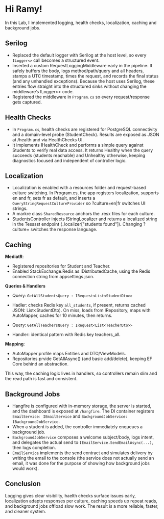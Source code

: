 # Hi Ramy!

In this Lab, I implemented logging, health checks, localization, caching and background jobs.

## Serilog
- Replaced the default logger with Serilog at the host level, so every `ILogger<>` call becomes a structured event.
- Inserted a custom RequestLoggingMiddleware early in the pipeline. It safely buffers the body, logs method/path/query and all headers, stamps a UTC timestamp, times the request, and records the final status (and any unhandled exceptions). Because the host uses Serilog, these entries flow straight into the structured sinks without changing the middleware’s ILogger<> code.
- Registered the middleware in `Program.cs` so every request/response gets captured.

## Health Checks 
- In `Program.cs`, health checks are registered for PostgreSQL connectivity and a domain-level probe (StudentCheck). Results are exposed as JSON at /health and via HealthChecks UI.
- It implements IHealthCheck and performs a simple query against Students to verify real data access. It returns Healthy when the query succeeds (students reachable) and Unhealthy otherwise, keeping diagnostics focused and independent of controller logic.

## Localization
- Localization is enabled with a resources folder and request-based culture switching. In Program.cs, the app registers localization, supports en and fr, sets fr as default, and inserts a `QueryStringRequestCultureProvider` so ?culture=en|fr switches UI strings.
- A markre class `SharedResource` anchors the .resx files for each culture.
- StudentsController injects IStringLocalizer<SharedResource> and returns a localized string in the Tesssst endpoint (_localizer["students found"]). Changing ?culture= switches the response language. 

## Caching
**MediatR**: 
- Registered repositories for Student and Teacher. 
- Enabled StackExchange.Redis as IDistributedCache, using the Redis connection string from appsettings.json. 

**Queries & Handlers**
- Query: `GetAllStudentsQuery : IRequest<List<StudentDto>>`
- Hadler: checks Redis key `all_students`, if present, returns cached JSON: List<StudentDto). On miss, loads from IRepository<Student>, maps with AutoMapper, caches for 10 minutes, then returns. 

- Query: `GetAllTeachersQuery : IRequest<List<TeacherDto>>`
- Handler: identical pattern with Redis key teachers_all.

**Mapping**: 
- AutoMapper profile maps Entities and DTO/ViewModels. 
- Repositories prvide GetAllAsync() (and basic add/delete), keeping EF Core behind an abstraction.

This way, the caching logic lives in handlers, so controllers remain slim and the read path is fast and consistent.

## Background Jobs
- Hangfire is configured with in-memory storage, the server is started, and the dashboard is exposed at `/hangfire`. The DI container registers `EmailService: IEmailService` and `BackgroundJobService: IBackgroundJobService`.
- When a student is added, the controller immediately enqueues a background job.
- `BackgroundJobService` composes a welcome subject/body, logs intent, and delegates the actual send to `IEmailService.SendEmailAsync(...)`, then logs completion.
- `EmailService` implements the send contract and simulates delivery by writing the email to the console (the service does not actually send an email, it was done for the purpose of showing how background jobs would work).

## Conclusion
Logging gives clear visibility, haelth checks surface issues early, localization adapts responses per culture, caching speeds up repeat reads, and background jobs offload slow work. The result is a more reliable, faster, and cleaner system.
